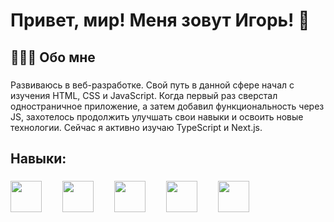 
<h1>Привет, мир! Меня зовут Игорь! 👋</h1>

###

<h2>👨🏻‍💻 Обо мне</h2>

###

<p>Развиваюсь в веб-разработке. Свой путь в данной сфере начал с изучения HTML, CSS и JavaScript. Когда первый раз сверстал одностраничное приложение, а затем добавил функциональность через JS, захотелось продолжить улучшать свои навыки и освоить новые технологии.  Сейчас я активно изучаю TypeScript и Next.js.</p>

###

<h2>Навыки:</h2>

###

<div>
 <img src="https://cdn-icons-png.flaticon.com/128/136/136530.png" height="50" />
 <img width="25" />
 <img src="https://cdn-icons-png.flaticon.com/128/10435/10435436.png" height="50" />
 <img width="25" />
 <img src="https://cdn-icons-png.flaticon.com/128/136/136527.png" height="50" />
 <img width="25" />
 <img src="https://cdn-icons-png.flaticon.com/128/7690/7690119.png" height="50" />
 <img width="25" />
 <img src="https://cdn-icons-png.flaticon.com/128/4494/4494740.png" height="50" />
 <img width="25" />
</div>
